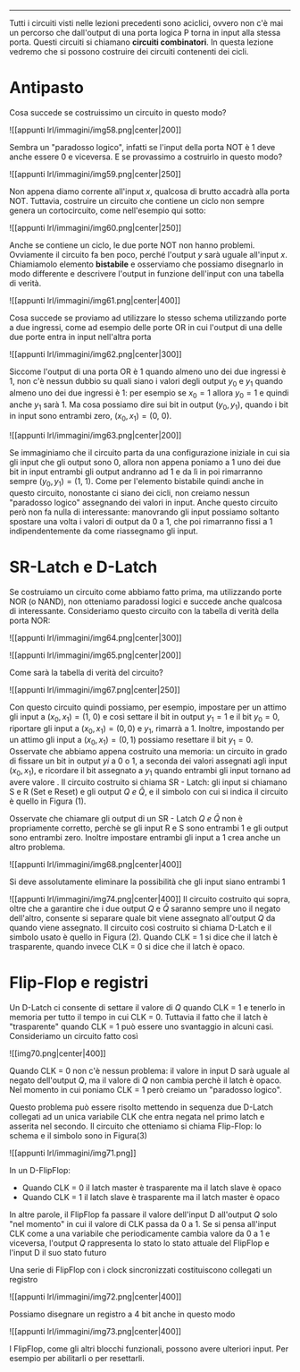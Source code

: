 
----
Tutti i circuiti visti nelle lezioni precedenti sono aciclici, ovvero non c'è mai un percorso che dall'output di una porta logica P torna in input alla stessa porta. Questi circuiti si chiamano **circuiti combinatori**. In questa lezione vedremo che si possono costruire dei circuiti contenenti dei cicli.

# Antipasto
Cosa succede se costruissimo un circuito in questo modo?

![[appunti lrl/immagini/img58.png|center|200]]

Sembra un "paradosso logico", infatti se l'input della porta NOT è 1 deve anche essere 0 e viceversa. E se provassimo a costruirlo in questo modo?

![[appunti lrl/immagini/img59.png|center|250]]

Non appena diamo corrente all'input $x$, qualcosa di brutto accadrà alla porta NOT. Tuttavia, costruire un circuito che contiene un ciclo non sempre genera un cortocircuito, come nell'esempio qui sotto: 

![[appunti lrl/immagini/img60.png|center|250]]

Anche se contiene un ciclo, le due porte NOT non hanno problemi. Ovviamente il circuito fa ben poco, perché l'output $y$ sarà uguale all'input $x$. Chiamiamolo elemento **bistabile** e osserviamo che possiamo disegnarlo in modo differente e descrivere l'output in funzione dell'input con una tabella di verità.

![[appunti lrl/immagini/img61.png|center|400]]

Cosa succede se proviamo ad utilizzare lo stesso schema utilizzando porte a due ingressi, come ad esempio delle porte OR in cui l'output di una delle due porte entra in input nell'altra porta

![[appunti lrl/immagini/img62.png|center|300]]

Siccome l'output di una porta OR è 1 quando almeno uno dei due ingressi è 1, non c'è nessun dubbio su quali siano i valori degli output $y_0$ e $y_1$ quando almeno uno dei due ingressi è 1: per esempio se $x_{0}=1$ allora $y_{0}=1$ e quindi anche $y_{1}$ sarà 1. Ma cosa possiamo dire sui bit in output $(y_{0},y_{1})$, quando i bit in input sono entrambi zero, $(x_{0},x_{1})=(0,\: 0)$.

![[appunti lrl/immagini/img63.png|center|200]]

Se immaginiamo che il circuito parta da una configurazione iniziale in cui sia gli input che gli output sono 0, allora non appena poniamo a 1 uno dei due bit in input entrambi gli output andranno ad 1 e da lì in poi rimarranno sempre $(y_{0}, y_{1})=(1,\:1)$.
Come per l'elemento bistabile quindi anche in questo circuito, nonostante ci siano dei cicli, non creiamo nessun "paradosso logico" assegnando dei valori in input. Anche questo circuito però non fa nulla di interessante: manovrando gli input possiamo soltanto spostare una volta i valori di output da 0 a 1, che poi rimarranno fissi a 1 indipendentemente da come riassegnamo gli input.

# SR-Latch e D-Latch
Se costruiamo un circuito come abbiamo fatto prima, ma utilizzando porte NOR (o NAND), non otteniamo paradossi logici e succede anche qualcosa di interessante.
Consideriamo questo circuito con la tabella di verità della porta NOR:

![[appunti lrl/immagini/img64.png|center|300]]

![[appunti lrl/immagini/img65.png|center|200]]

Come sarà la tabella di verità del circuito?

![[appunti lrl/immagini/img67.png|center|250]]

Con questo circuito quindi possiamo, per esempio, impostare per un attimo gli input a $(x_{0}, x_{1})=(1,\:0)$ e così settare il bit in output $y_{1}=1$ e il bit $y_{0}= 0$, riportare gli input a $(x_{0},x_{1})= (0,0)$ e $y_{1}$, rimarrà a 1.
Inoltre, impostando per un attimo gli input a $(x_{0}, x_{1})=(0,1)$ possiamo resettare il bit $y_{1} = 0$.
Osservate che abbiamo  appena costruito una memoria: un circuito in grado di fissare un bit in output $yi$ a 0 o 1, a seconda dei valori assegnati agli input $(x_{0}, x_{1})$, e ricordare il bit assegnato a $y_{1}$ quando entrambi gli input tornano ad avere valore .
Il circuito costruito si chiama SR - Latch: gli input si chiamano S e R (Set e Reset) e gli output $Q \ e \ \bar Q$, e il simbolo con cui si indica il circuito è quello in Figura (1).

Osservate che chiamare gli output di un SR - Latch $Q  \ e \ \bar Q$ non è propriamente corretto, perchè se gli input R e S sono entrambi 1 e gli output sono entrambi zero. Inoltre impostare entrambi gli input a 1 crea anche un altro problema.

![[appunti lrl/immagini/img68.png|center|400]]

Si deve assolutamente eliminare la possibilità che gli input siano entrambi 1

![[appunti lrl/immagini/img74.png|center|400]]
Il circuito costruito qui sopra, oltre che a garantire che i due output $Q$ e $\bar Q$ saranno sempre uno il negato dell'altro, consente si separare quale bit viene assegnato all'output $Q$ da quando viene assegnato.
Il circuito così costruito si chiama D-Latch e il simbolo usato è quello in Figura (2).
Quando CLK = 1 si dice che il latch è trasparente, quando invece CLK = 0 si dice che il latch è opaco.

# Flip-Flop e registri
Un D-Latch ci consente di settare il valore di $Q$ quando CLK = 1 e tenerlo in memoria per tutto il tempo in cui CLK = 0. Tuttavia il fatto che il latch è "trasparente" quando CLK = 1 può essere uno svantaggio in alcuni casi. Consideriamo un circuito fatto così

![[img70.png|center|400]]

Quando CLK = 0 non c'è nessun problema: il valore in input D sarà uguale al negato dell'output $Q$, ma il valore di $Q$ non cambia perchè il latch è opaco. Nel momento in cui poniamo CLK = 1 però creiamo un "paradosso logico".

Questo problema può essere risolto mettendo in sequenza due D-Latch collegati ad un unica variabile CLK che entra negata nel primo latch e asserita nel secondo. Il circuito che otteniamo si chiama Flip-Flop: lo schema e il simbolo sono in Figura(3)

![[appunti lrl/immagini/img71.png]]

In un D-FlipFlop:
- Quando CLK = 0 il latch master è trasparente ma il latch slave è opaco
- Quando CLK = 1 il latch slave è trasparente ma il latch master è opaco

In altre parole, il FlipFlop fa passare il valore dell'input D all'output $Q$ solo "nel momento" in cui il valore di CLK passa da 0 a 1.
Se si pensa all'input CLK come a una variabile che periodicamente cambia valore da 0 a 1 e viceversa, l'output $Q$ rappresenta lo stato lo stato attuale del FlipFlop e l'input D il suo stato futuro

Una serie di FlipFlop con i clock sincronizzati costituiscono collegati un registro

![[appunti lrl/immagini/img72.png|center|400]]

Possiamo disegnare un registro a 4 bit anche in questo modo

![[appunti lrl/immagini/img73.png|center|400]]

I FlipFlop, come gli altri blocchi funzionali, possono avere ulteriori input. Per esempio per abilitarli o per resettarli.